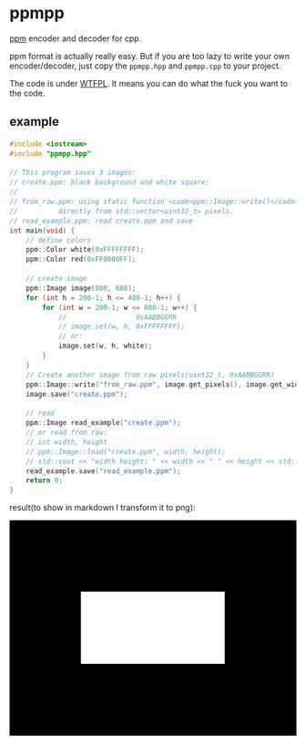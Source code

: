 # ppmpp

[ppm](http://people.uncw.edu/tompkinsj/112/texnh/assignments/imageFormat.html) encoder and decoder for cpp.

ppm format is actually really easy. But if you are too lazy to write your own encoder/decoder, just copy the <code>ppmpp.hpp</code> and <code>ppmpp.cpp</code> to your project.

The code is under [WTFPL](https://en.wikipedia.org/wiki/WTFPL). It means you can do what the fuck you want to the code.

## example

```cpp
#include <iostream>
#include "ppmpp.hpp"

// This program saves 3 images:
// create.ppm: black background and white square;
//
// from_raw.ppm: using static function <code>ppm::Image::write()</code> to write
//          directly from std::vector<uint32_t> pixels.
// read_example.ppm: read create.ppm and save
int main(void) {
    // define colors
    ppm::Color white(0xFFFFFFFF);
    ppm::Color red(0xFF0000FF);

    // create image
    ppm::Image image(800, 600);
    for (int h = 200-1; h <= 400-1; h++) {
        for (int w = 200-1; w <= 600-1; w++) {
            //                 0xAABBGGRR
            // image.set(w, h, 0xFFFFFFFF);
            // or:
            image.set(w, h, white);
        }
    }
    // Create another image from raw pixels(uint32_t, 0xAABBGGRR)
    ppm::Image::write("from_raw.ppm", image.get_pixels(), image.get_width(), image.get_height());
    image.save("create.ppm");

    // read
    ppm::Image read_example("create.ppm");
    // or read from raw:
    // int width, height
    // ppm::Image::load("create.ppm", width, height);
    // std::cout << "width height: " << width << " " << height << std::endl;
    read_example.save("read_example.ppm");
    return 0;
}
```

result(to show in markdown I transform it to png):

![example.ppm](./assets/example.png)
